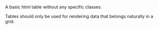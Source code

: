 A basic html table without any specific classes.

Tables should only be used for rendering data that belongs naturally in a grid.
